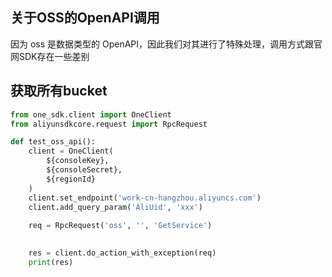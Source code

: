 ## 关于OSS的OpenAPI调用

因为 oss 是数据类型的 OpenAPI，因此我们对其进行了特殊处理，调用方式跟官网SDK存在一些差别

## 获取所有bucket

```python
from one_sdk.client import OneClient
from aliyunsdkcore.request import RpcRequest

def test_oss_api():
    client = OneClient(
        ${consoleKey},
        ${consoleSecret},
        ${regionId}
    )
    client.set_endpoint('work-cn-hangzhou.aliyuncs.com')
    client.add_query_param('AliUid', 'xxx')
    
    req = RpcRequest('oss', '', 'GetService')
    

    res = client.do_action_with_exception(req)
    print(res)    
```